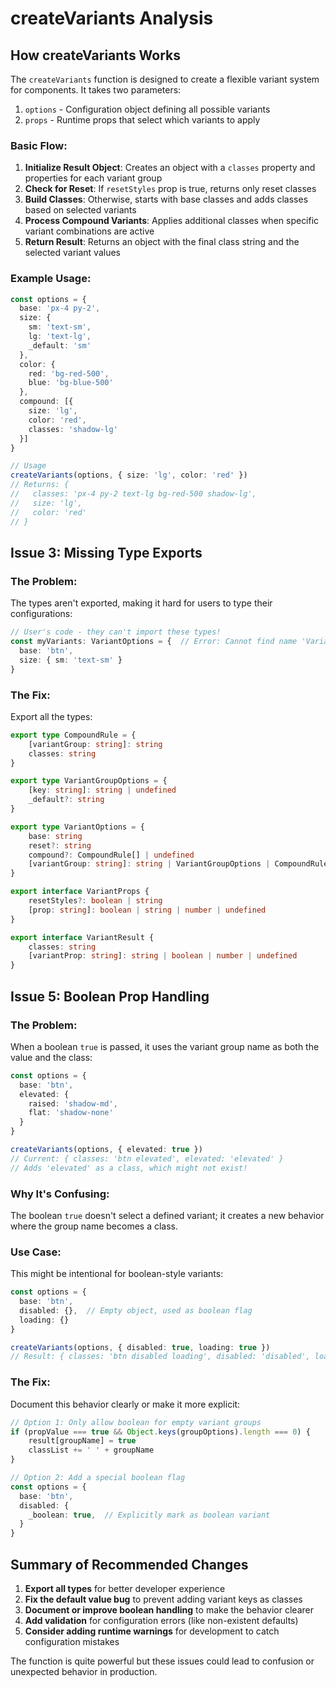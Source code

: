 # createVariants Analysis

## How createVariants Works

The `createVariants` function is designed to create a flexible variant system for components. It takes two parameters:
1. `options` - Configuration object defining all possible variants
2. `props` - Runtime props that select which variants to apply

### Basic Flow:

1. **Initialize Result Object**: Creates an object with a `classes` property and properties for each variant group
2. **Check for Reset**: If `resetStyles` prop is true, returns only reset classes
3. **Build Classes**: Otherwise, starts with base classes and adds classes based on selected variants
4. **Process Compound Variants**: Applies additional classes when specific variant combinations are active
5. **Return Result**: Returns an object with the final class string and the selected variant values

### Example Usage:

```typescript
const options = {
  base: 'px-4 py-2',
  size: {
    sm: 'text-sm',
    lg: 'text-lg',
    _default: 'sm'
  },
  color: {
    red: 'bg-red-500',
    blue: 'bg-blue-500'
  },
  compound: [{
    size: 'lg',
    color: 'red',
    classes: 'shadow-lg'
  }]
}

// Usage
createVariants(options, { size: 'lg', color: 'red' })
// Returns: {
//   classes: 'px-4 py-2 text-lg bg-red-500 shadow-lg',
//   size: 'lg',
//   color: 'red'
// }
```

## Issue 3: Missing Type Exports

### The Problem:
The types aren't exported, making it hard for users to type their configurations:

```typescript
// User's code - they can't import these types!
const myVariants: VariantOptions = {  // Error: Cannot find name 'VariantOptions'
  base: 'btn',
  size: { sm: 'text-sm' }
}
```

### The Fix:
Export all the types:

```typescript
export type CompoundRule = {
    [variantGroup: string]: string
    classes: string
}

export type VariantGroupOptions = {
    [key: string]: string | undefined
    _default?: string
}

export type VariantOptions = {
    base: string
    reset?: string
    compound?: CompoundRule[] | undefined
    [variantGroup: string]: string | VariantGroupOptions | CompoundRule[] | undefined
}

export interface VariantProps {
    resetStyles?: boolean | string
    [prop: string]: boolean | string | number | undefined
}

export interface VariantResult {
    classes: string
    [variantProp: string]: string | boolean | number | undefined
}
```

## Issue 5: Boolean Prop Handling

### The Problem:
When a boolean `true` is passed, it uses the variant group name as both the value and the class:

```typescript
const options = {
  base: 'btn',
  elevated: {
    raised: 'shadow-md',
    flat: 'shadow-none'
  }
}

createVariants(options, { elevated: true })
// Current: { classes: 'btn elevated', elevated: 'elevated' }
// Adds 'elevated' as a class, which might not exist!
```

### Why It's Confusing:
The boolean `true` doesn't select a defined variant; it creates a new behavior where the group name becomes a class.

### Use Case:
This might be intentional for boolean-style variants:

```typescript
const options = {
  base: 'btn',
  disabled: {},  // Empty object, used as boolean flag
  loading: {}
}

createVariants(options, { disabled: true, loading: true })
// Result: { classes: 'btn disabled loading', disabled: 'disabled', loading: 'loading' }
```

### The Fix:
Document this behavior clearly or make it more explicit:

```typescript
// Option 1: Only allow boolean for empty variant groups
if (propValue === true && Object.keys(groupOptions).length === 0) {
    result[groupName] = true
    classList += ' ' + groupName
}

// Option 2: Add a special boolean flag
const options = {
  base: 'btn',
  disabled: {
    _boolean: true,  // Explicitly mark as boolean variant
  }
}
```

## Summary of Recommended Changes

1. **Export all types** for better developer experience
2. **Fix the default value bug** to prevent adding variant keys as classes
3. **Document or improve boolean handling** to make the behavior clearer
4. **Add validation** for configuration errors (like non-existent defaults)
5. **Consider adding runtime warnings** for development to catch configuration mistakes

The function is quite powerful but these issues could lead to confusion or unexpected behavior in production.
